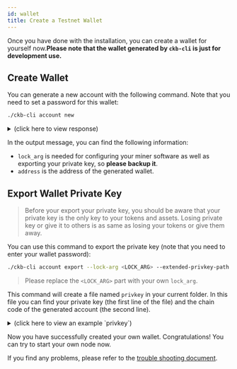```yaml
---
id: wallet
title: Create a Testnet Wallet
---
```


Once you have done with the installation, you can create a wallet for yourself now.**Please note that the wallet generated by `ckb-cli` is just for development use.**

## Create Wallet

You can generate a new account with the following command. Note that you need to set a password for this wallet:
```bash
./ckb-cli account new
```
<details>
<summary>(click here to view response)</summary>
```bash
$ ./ckb-cli account new
Password: 
Repeat password: 
address:
  mainnet: ckb1qyqt0svx0uhl8xrmgnapmuky7g36l7ee02vsky7cfn
  testnet: ckt1qyqt0svx0uhl8xrmgnapmuky7g36l7ee02vstpq890
lock_arg: b7c1867f2ff3987b44fa1df2c4f223affb397a99
lock_hash: ~
```
</details>

In the output message, you can find the following information:
* `lock_arg`  is needed for configuring your miner software as well as exporting your private key, so **please backup it**.
* `address` is the address of the generated wallet.

## Export Wallet Private Key

> Before your export your private key, you should be aware that your private key is the only key to your tokens and assets. Losing private key or give it to others is as same as losing your tokens or give them away.

You can use this command to export the private key (note that you need to enter your wallet password):
```bash
./ckb-cli account export --lock-arg <LOCK_ARG> --extended-privkey-path privkey
```

> Please replace the `<LOCK_ARG>` part with your own `lock_arg`.

This command will create a file named `privkey` in your current folder. In this file you can find your private key (the first line of the file) and the chain code of the generated account (the second line).

<details>
<summary>(click here to view an example `privkey`)</summary>
```bash
186bb77404cd25410ef6dd0d8b7e22f2b46ab086f46d73b3d4ea4bf16d06bd78
db7687d3935a831068ec4361375ac27d733dacf39c5b80ce51fe06caabf54682
```
</details>

Now you have successfully created your own wallet. Congratulations! You can try to start your own node now.

If you find any problems, please refer to the [trouble shooting document](../references/troubleshooting).
